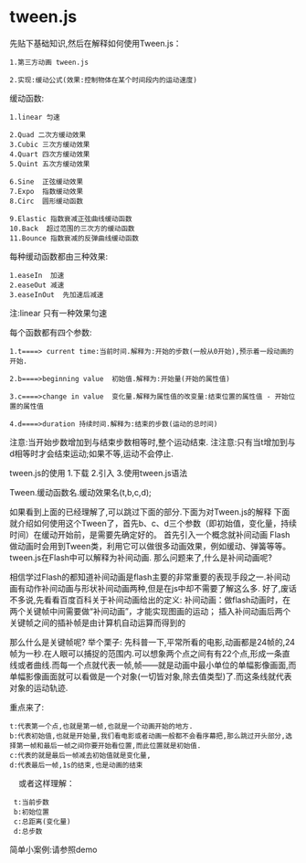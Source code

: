 # tween.js

先贴下基础知识,然后在解释如何使用Tween.js：

    1.第三方动画 tween.js

    2.实现:缓动公式(效果:控制物体在某个时间段内的运动速度)

缓动函数:

    1.linear 匀速

    2.Quad 二次方缓动效果
    3.Cubic 三次方缓动效果
    4.Quart 四次方缓动效果
    5.Quint 五次方缓动效果

    6.Sine  正弦缓动效果
    7.Expo  指数缓动效果
    8.Circ  圆形缓动函数

    9.Elastic 指数衰减正弦曲线缓动函数
    10.Back  超过范围的三次方的缓动函数
    11.Bounce 指数衰减的反弹曲线缓动函数

每种缓动函数都由三种效果:

    1.easeIn  加速
    2.easeOut 减速
    3.easeInOut  先加速后减速

  注:linear 只有一种效果匀速

每个函数都有四个参数:

    1.t====> current time:当前时间.解释为:开始的步数(一般从0开始),预示着一段动画的开始.

    2.b====>beginning value  初始值.解释为:开始量(开始的属性值)

    3.c====>change in value  变化量.解释为属性值的改变量:结束位置的属性值 - 开始位置的属性值

    4.d====>duration 持续时间.解释为:结束的步数(运动的总时间)

注意:当开始步数增加到与结束步数相等时,整个运动结束.
注注意:只有当t增加到与d相等时才会结束运动;如果不等,运动不会停止.


tween.js的使用
  1.下载
  2.引入
  3.使用tween.js语法
  
Tween.缓动函数名.缓动效果名(t,b,c,d);

如果看到上面的已经理解了,可以跳过下面的部分.下面为对Tween.js的解释
下面就介绍如何使用这个Tween了，首先b、c、d三个参数（即初始值，变化量，持续时间）在缓动开始前，是需要先确定好的。
首先引入一个概念就补间动画
Flash做动画时会用到Tween类，利用它可以做很多动画效果，例如缓动、弹簧等等。
tween.js在Flash中可以解释为补间动画.
那么问题来了,什么是补间动画呢?

  相信学过Flash的都知道补间动画是flash主要的非常重要的表现手段之一.补间动画有动作补间动画与形状补间动画两种,但是在js中却不需要了解这么多.
好了,废话不多说,先看看百度百科关于补间动画给出的定义:
  补间动画：做flash动画时，在两个关键帧中间需要做“补间动画”，才能实现图画的运动；
  插入补间动画后两个关键帧之间的插补帧是由计算机自动运算而得到的

那么什么是关键帧呢?
举个栗子:
    先科普一下,平常所看的电影,动画都是24帧的,24帧为一秒.在人眼可以捕捉的范围内.可以想象两个点之间有有22个点,形成一条直线或者曲线.而每一个点就代表一帧,帧——就是动画中最小单位的单幅影像画面,而单幅影像画面就可以看做是一个对象(一切皆对象,除去值类型)了.而这条线就代表对象的运动轨迹.

重点来了:

    t:代表第一个点,也就是第一帧,也就是一个动画开始的地方.
    b:代表初始值,也就是开始量,我们看电影或者动画一般都不会看序幕把,那么跳过开头部分,选择第一帧和最后一帧之间你要开始看位置,而此位置就是初始值.
    c:代表的就是最后一帧减去初始值就是变化量,
    d:代表最后一帧,1s的结束,也是动画的结束
    
或者这样理解：

     t:当前步数
     b:初始位置
     c:总距离(变化量)
     d:总步数

简单小案例:请参照demo
